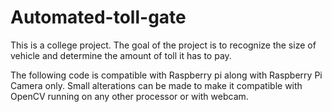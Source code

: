 # Automated-toll-gate

This is a college project. The goal of the project is to recognize the size of vehicle and determine the amount of toll it has to pay.

The following code is compatible with Raspberry pi along with Raspberry Pi Camera only.
Small alterations can be made to make it compatible with OpenCV running on any other processor or with webcam.

